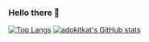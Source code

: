 ### Hello there 👋

[![Top Langs](https://github-readme-stats.vercel.app/api/top-langs/?username=adokitkat&layout=compact&langs_count=10&theme=gotham&hide=javascript,scss,html)](https://github.com/anuraghazra/github-readme-stats)
[![adokitkat's GitHub stats](https://github-readme-stats.vercel.app/api?username=adokitkat&show_icons=true&count_private=true&line_height=29&theme=gotham)](https://github.com/anuraghazra/github-readme-stats)

<!--
**adokitkat/adokitkat** is a ✨ _special_ ✨ repository because its `README.md` (this file) appears on your GitHub profile.

Here are some ideas to get you started:

- 🔭 I’m currently working on ...
- 🌱 I’m currently learning ...
- 👯 I’m looking to collaborate on ...
- 🤔 I’m looking for help with ...
- 💬 Ask me about ...
- 📫 How to reach me: ...
- 😄 Pronouns: ...
- ⚡ Fun fact: ...
-->
